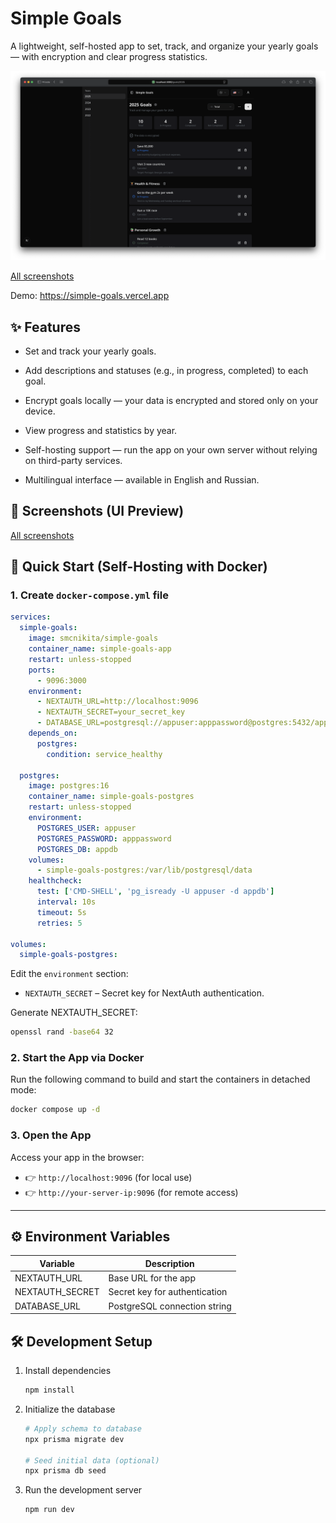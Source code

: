 # Simple Goals

A lightweight, self-hosted app to set, track, and organize your yearly goals — with encryption and clear progress
statistics.

![Screenshot](./docs/screenshots/1.png)

[All screenshots](./docs/screenshots.md)

Demo: https://simple-goals.vercel.app

## ✨ Features

- Set and track your yearly goals.

- Add descriptions and statuses (e.g., in progress, completed) to each goal.

- Encrypt goals locally — your data is encrypted and stored only on your device.

- View progress and statistics by year.

- Self-hosting support — run the app on your own server without relying on third-party services.

- Multilingual interface — available in English and Russian.

## 📸 Screenshots (UI Preview)

[All screenshots](./docs/screenshots.md)

## 🚀 Quick Start (Self-Hosting with Docker)

### 1. Create `docker-compose.yml` file

```yml
services:
  simple-goals:
    image: smcnikita/simple-goals
    container_name: simple-goals-app
    restart: unless-stopped
    ports:
      - 9096:3000
    environment:
      - NEXTAUTH_URL=http://localhost:9096
      - NEXTAUTH_SECRET=your_secret_key
      - DATABASE_URL=postgresql://appuser:apppassword@postgres:5432/appdb?schema=public
    depends_on:
      postgres:
        condition: service_healthy

  postgres:
    image: postgres:16
    container_name: simple-goals-postgres
    restart: unless-stopped
    environment:
      POSTGRES_USER: appuser
      POSTGRES_PASSWORD: apppassword
      POSTGRES_DB: appdb
    volumes:
      - simple-goals-postgres:/var/lib/postgresql/data
    healthcheck:
      test: ['CMD-SHELL', 'pg_isready -U appuser -d appdb']
      interval: 10s
      timeout: 5s
      retries: 5

volumes:
  simple-goals-postgres:
```

Edit the `environment` section:

- `NEXTAUTH_SECRET` – Secret key for NextAuth authentication.

Generate NEXTAUTH_SECRET:

```bash
openssl rand -base64 32
```

### 2. Start the App via Docker

Run the following command to build and start the containers in detached mode:

```bash
docker compose up -d
```

### 3. Open the App

Access your app in the browser:

- 👉 `http://localhost:9096` (for local use)
- 👉 `http://your-server-ip:9096` (for remote access)

---

## ⚙️ Environment Variables

| Variable        | Description                   |
| --------------- | ----------------------------- |
| NEXTAUTH_URL    | Base URL for the app          |
| NEXTAUTH_SECRET | Secret key for authentication |
| DATABASE_URL    | PostgreSQL connection string  |

## 🛠 Development Setup

1. Install dependencies

   ```bash
   npm install
   ```

2. Initialize the database

   ```bash
   # Apply schema to database
   npx prisma migrate dev

   # Seed initial data (optional)
   npx prisma db seed
   ```

3. Run the development server
   ```bash
   npm run dev
   ```
